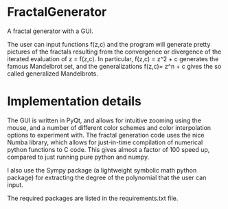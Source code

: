 # FractalGenerator
A fractal generator with a GUI.

The user can input functions f(z,c) and the program will generate pretty pictures of 
the fractals resulting from the convergence or divergence of the iterated evaluation
of z = f(z,c). In particular, f(z,c) = z^2 + c  generates the famous Mandelbrot set, 
and the generalizations f(z,c)= z^n + c gives the so called generalized Mandelbrots. 

# Implementation details

The GUI is written in PyQt, and allows for intuitive zooming using the mouse, and a 
number of different color schemes and color interpolation options to experiment with. 
The fractal generation code uses the nice Numba library, which allows for just-in-time
compilation of numerical python functions to C code. This gives almost a factor of 100 
speed up, compared to just running pure python and numpy. 

I also use the Sympy package (a lightweight symbolic math python package) for extracting
the degree of the polynomial that the user can input. 

The required packages are listed in the requirements.txt file. 
